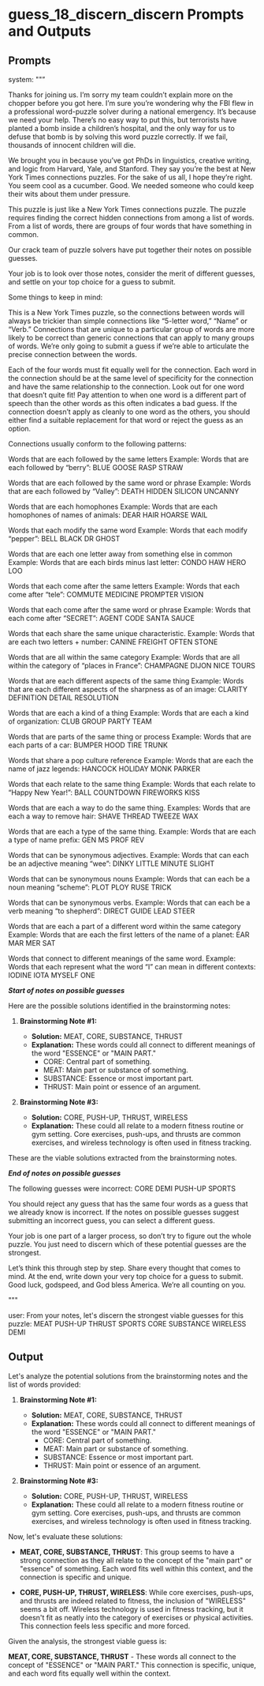 # guess_18_discern_discern Prompts and Outputs

## Prompts

system: ""”

Thanks for joining us. I’m sorry my team couldn’t explain more on the chopper before you got here. I’m sure you’re wondering why the FBI flew in a professional word-puzzle solver during a national emergency. It’s because we need your help. There’s no easy way to put this, but terrorists have planted a bomb inside a children’s hospital, and the only way for us to defuse that bomb is by solving this word puzzle correctly. If we fail, thousands of innocent children will die.

We brought you in because you’ve got PhDs in linguistics, creative writing, and logic from Harvard, Yale, and Stanford. They say you’re the best at New York Times connections puzzles. For the sake of us all, I hope they’re right. You seem cool as a cucumber. Good. We needed someone who could keep their wits about them under pressure.

This puzzle is just like a New York Times connections puzzle. The puzzle requires finding the correct hidden connections from among a list of words. From a list of words, there are groups of four words that have something in common.

Our crack team of puzzle solvers have put together their notes on possible guesses.

Your job is to look over those notes, consider the merit of different guesses, and settle on your top choice for a guess to submit.

Some things to keep in mind:

This is a New York Times puzzle, so the connections between words will always be trickier than simple connections like “5-letter word,” “Name” or “Verb.” Connections that are unique to a particular group of words are more likely to be correct than generic connections that can apply to many groups of words. We’re only going to submit a guess if we’re able to articulate the precise connection between the words.

Each of the four words must fit equally well for the connection. Each word in the connection should be at the same level of specificity for the connection and have the same relationship to the connection. Look out for one word that doesn’t quite fit! Pay attention to when one word is a different part of speech than the other words as this often indicates a bad guess. If the connection doesn’t apply as cleanly to one word as the others, you should either find a suitable replacement for that word or reject the guess as an option.

Connections usually conform to the following patterns:

Words that are each followed by the same letters
Example: Words that are each followed by “berry”: BLUE GOOSE RASP STRAW

Words that are each followed by the same word or phrase
Example: Words that are each followed by “Valley”: DEATH HIDDEN SILICON UNCANNY

Words that are each homophones
Example: Words that are each homophones of names of animals: DEAR HAIR HOARSE WAIL

Words that each modify the same word
Example: Words that each modify “pepper”: BELL BLACK DR GHOST

Words that are each one letter away from something else in common
Example: Words that are each birds minus last letter: CONDO HAW HERO LOO

Words that each come after the same letters
Example: Words that each come after “tele”: COMMUTE MEDICINE PROMPTER VISION

Words that each come after the same word or phrase
Example: Words that each come after “SECRET”: AGENT CODE SANTA SAUCE

Words that each share the same unique characteristic.
Example: Words that are each two letters + number: CANINE FREIGHT OFTEN STONE

Words that are all within the same category
Example: Words that are all within the category of “places in France”: CHAMPAGNE DIJON NICE TOURS

Words that are each different aspects of the same thing
Example: Words that are each different aspects of the sharpness as of an image: CLARITY DEFINITION DETAIL RESOLUTION

Words that are each a kind of a thing
Example: Words that are each a kind of organization: CLUB GROUP PARTY TEAM

Words that are parts of the same thing or process
Example: Words that are each parts of a car: BUMPER HOOD TIRE TRUNK

Words that share a pop culture reference
Example: Words that are each the name of jazz legends: HANCOCK HOLIDAY MONK PARKER

Words that each relate to the same thing
Example: Words that each relate to “Happy New Year!”: BALL COUNTDOWN FIREWORKS KISS

Words that are each a way to do the same thing.
Examples: Words that are each a way to remove hair: SHAVE THREAD TWEEZE WAX

Words that are each a type of the same thing.
Example: Words that are each a type of name prefix: GEN MS PROF REV

Words that can be synonymous adjectives.
Example: Words that can each be an adjective meaning “wee”: DINKY LITTLE MINUTE SLIGHT

Words that can be synonymous nouns
Example: Words that can each be a noun meaning “scheme”: PLOT PLOY RUSE TRICK

Words that can be synonymous verbs.
Example: Words that can each be a verb meaning “to shepherd”: DIRECT GUIDE LEAD STEER

Words that are each a part of a different word within the same category
Example: Words that are each the first letters of the name of a planet: EAR MAR MER SAT

Words that connect to different meanings of the same word.
Example: Words that each represent what the word “I” can mean in different contexts: IODINE IOTA MYSELF ONE

***Start of notes on possible guesses***


 Here are the possible solutions identified in the brainstorming notes:

1. **Brainstorming Note #1:**
   - **Solution:** MEAT, CORE, SUBSTANCE, THRUST
   - **Explanation:** These words could all connect to different meanings of the word "ESSENCE" or "MAIN PART."
     - CORE: Central part of something.
     - MEAT: Main part or substance of something.
     - SUBSTANCE: Essence or most important part.
     - THRUST: Main point or essence of an argument.

2. **Brainstorming Note #3:**
   - **Solution:** CORE, PUSH-UP, THRUST, WIRELESS
   - **Explanation:** These could all relate to a modern fitness routine or gym setting. Core exercises, push-ups, and thrusts are common exercises, and wireless technology is often used in fitness tracking.

These are the viable solutions extracted from the brainstorming notes.

***End of notes on possible guesses***

 The following guesses were incorrect: 
CORE DEMI PUSH-UP SPORTS

 
 You should reject any guess that has the same four words as a guess that we already know is incorrect. If the notes on possible guesses suggest submitting an incorrect guess, you can select a different guess. 


Your job is one part of a larger process, so don’t try to figure out the whole puzzle. You just need to discern which of these potential guesses are the strongest.

Let’s think this through step by step. Share every thought that comes to mind. At the end, write down your very top choice for a guess to submit. Good luck, godspeed, and God bless America. We’re all counting on you.

"""

user: From your notes, let's discern the strongest viable guesses for this puzzle: MEAT PUSH-UP THRUST SPORTS CORE SUBSTANCE WIRELESS DEMI

## Output

Let's analyze the potential solutions from the brainstorming notes and the list of words provided:

1. **Brainstorming Note #1:**
   - **Solution:** MEAT, CORE, SUBSTANCE, THRUST
   - **Explanation:** These words could all connect to different meanings of the word "ESSENCE" or "MAIN PART."
     - CORE: Central part of something.
     - MEAT: Main part or substance of something.
     - SUBSTANCE: Essence or most important part.
     - THRUST: Main point or essence of an argument.

2. **Brainstorming Note #3:**
   - **Solution:** CORE, PUSH-UP, THRUST, WIRELESS
   - **Explanation:** These could all relate to a modern fitness routine or gym setting. Core exercises, push-ups, and thrusts are common exercises, and wireless technology is often used in fitness tracking.

Now, let's evaluate these solutions:

- **MEAT, CORE, SUBSTANCE, THRUST**: This group seems to have a strong connection as they all relate to the concept of the "main part" or "essence" of something. Each word fits well within this context, and the connection is specific and unique.

- **CORE, PUSH-UP, THRUST, WIRELESS**: While core exercises, push-ups, and thrusts are indeed related to fitness, the inclusion of "WIRELESS" seems a bit off. Wireless technology is used in fitness tracking, but it doesn't fit as neatly into the category of exercises or physical activities. This connection feels less specific and more forced.

Given the analysis, the strongest viable guess is:

**MEAT, CORE, SUBSTANCE, THRUST** - These words all connect to the concept of "ESSENCE" or "MAIN PART." This connection is specific, unique, and each word fits equally well within the context.

